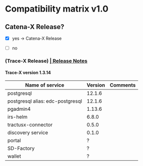 # Compatibility matrix v1.0

## Catena-X Release?
- [x] yes -> Catena-X Release <version>
- [ ] no


### (Trace-X Release)  [<version>| Release Notes](https://github.com/catenax-ng/tx-traceability-foss/releases/tag/<version>)

#### Trace-X version 1.3.14

| Name of service                  | Version | Comments   |
|----------------------------------|---------|------------|
| postgresql                       | 12.1.6  |            |
| postgresql alias: edc-postgresql | 12.1.6  |            |
| pgadmin4                         | 1.13.6  |            |
| irs-helm                         | 6.8.0   |            |
| tractusx-connector               | 0.5.0   |            |
| discovery service                | 0.1.0   |            |
| portal                           | ?       |            |
| SD-Factory                       | ?       |            |
| wallet                           | ?       |            |

